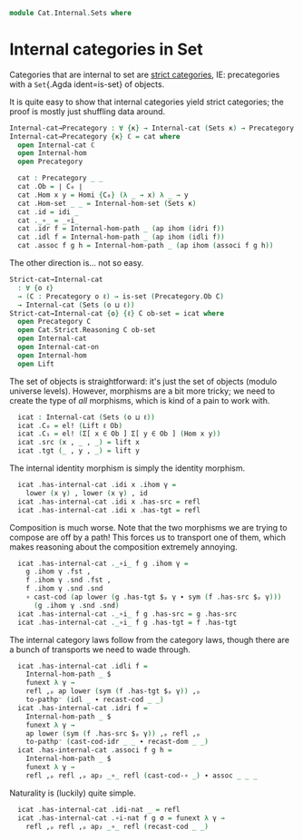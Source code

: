 <!--
```agda
open import Cat.Internal.Base

open import Cat.Instances.Sets
open import Cat.Instances.StrictCat
open import Cat.Prelude

import Cat.Strict.Reasoning
```
-->

```agda
module Cat.Internal.Sets where
```

# Internal categories in Set

Categories that are internal to set are [strict categories], IE:
precategories with a `Set`{.Agda ident=is-set} of objects.

[strict categories]: Cat.Instances.StrictCat.html

It is quite easy to show that internal categories yield strict
categories; the proof is mostly just shuffling data around.

```agda
Internal-cat→Precategory : ∀ {κ} → Internal-cat (Sets κ) → Precategory κ κ
Internal-cat→Precategory {κ} ℂ = cat where
  open Internal-cat ℂ
  open Internal-hom
  open Precategory

  cat : Precategory _ _
  cat .Ob = ∣ C₀ ∣
  cat .Hom x y = Homi {C₀} (λ _ → x) λ _ → y
  cat .Hom-set _ _ = Internal-hom-set (Sets κ)
  cat .id = idi _
  cat ._∘_ = _∘i_
  cat .idr f = Internal-hom-path _ (ap ihom (idri f))
  cat .idl f = Internal-hom-path _ (ap ihom (idli f))
  cat .assoc f g h = Internal-hom-path _ (ap ihom (associ f g h))
```

The other direction is... not so easy.

```agda
Strict-cat→Internal-cat
  : ∀ {o ℓ}
  → (C : Precategory o ℓ) → is-set (Precategory.Ob C)
  → Internal-cat (Sets (o ⊔ ℓ))
Strict-cat→Internal-cat {o} {ℓ} C ob-set = icat where
  open Precategory C
  open Cat.Strict.Reasoning C ob-set
  open Internal-cat
  open Internal-cat-on
  open Internal-hom
  open Lift
```

<!--
```agda
  instance
    H-Level-Ob : ∀ {n} → H-Level Ob (2 + n)
    H-Level-Ob = basic-instance 2 ob-set
```
-->

The set of objects is straightforward: it's just the set of objects
(modulo universe levels). However, morphisms are a bit more tricky; we
need to create the type of *all* morphisms, which is kind of a pain to
work with.

```agda
  icat : Internal-cat (Sets (o ⊔ ℓ))
  icat .C₀ = el! (Lift ℓ Ob)
  icat .C₁ = el! (Σ[ x ∈ Ob ] Σ[ y ∈ Ob ] (Hom x y))
  icat .src (x , _ , _) = lift x
  icat .tgt (_ , y , _) = lift y
```

The internal identity morphism is simply the identity morphism.

```agda
  icat .has-internal-cat .idi x .ihom γ =
    lower (x γ) , lower (x γ) , id
  icat .has-internal-cat .idi x .has-src = refl
  icat .has-internal-cat .idi x .has-tgt = refl
```

Composition is much worse. Note that the two morphisms we are trying
to compose are off by a path! This forces us to transport one of them,
which makes reasoning about the composition extremely annoying.

```agda
  icat .has-internal-cat ._∘i_ f g .ihom γ =
    g .ihom γ .fst ,
    f .ihom γ .snd .fst ,
    f .ihom γ .snd .snd
    ∘ cast-cod (ap lower (g .has-tgt $ₚ γ ∙ sym (f .has-src $ₚ γ)))
      (g .ihom γ .snd .snd)
  icat .has-internal-cat ._∘i_ f g .has-src = g .has-src
  icat .has-internal-cat ._∘i_ f g .has-tgt = f .has-tgt
```

The internal category laws follow from the category laws, though there
are a bunch of transports we need to wade through.

```agda
  icat .has-internal-cat .idli f =
    Internal-hom-path _ $
    funext λ γ →
    refl ,ₚ ap lower (sym (f .has-tgt $ₚ γ)) ,ₚ
    to-pathp⁻ (idl _ ∙ recast-cod _ _)
  icat .has-internal-cat .idri f =
    Internal-hom-path _ $
    funext λ γ →
    ap lower (sym (f .has-src $ₚ γ)) ,ₚ refl ,ₚ
    to-pathp⁻ (cast-cod-idr _ _ ∙ recast-dom _ _)
  icat .has-internal-cat .associ f g h =
    Internal-hom-path _ $
    funext λ γ →
    refl ,ₚ refl ,ₚ ap₂ _∘_ refl (cast-cod-∘ _) ∙ assoc _ _ _
```

Naturality is (luckily) quite simple.

```agda
  icat .has-internal-cat .idi-nat _ = refl
  icat .has-internal-cat .∘i-nat f g σ = funext λ γ →
    refl ,ₚ refl ,ₚ ap₂ _∘_ refl (recast-cod _ _)
```
